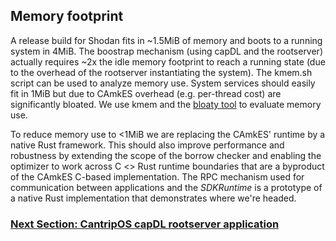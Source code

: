 
## Memory footprint

A release build for Shodan fits in ~1.5MiB of memory and boots to
a running system in 4MiB.
The boostrap mechanism (using capDL and the rootserver) actually
requires ~2x the idle memory footprint to reach a running state
(due to the overhead of the rootserver instantiating the system).
The kmem.sh script can be used to analyze memory use. System
services should easily fit in 1MiB but due to CAmkES overhead
(e.g. per-thread cost) are significantly bloated. We use kmem and the
[bloaty tool](https://github.com/google/bloaty) to evaluate memory use.

To reduce memory use to <1MiB we are replacing the
CAmkES' runtime by a native Rust framework.
This should also improve performance and robustness by
extending the scope of the borrow checker and enabling the optimizer
to work across C <> Rust runtime boundaries that are a byproduct
of the CAmkES C-based implementation.
The RPC mechanism used for
communication between applications and the *SDKRuntime* is a prototype
of a native Rust implementation that demonstrates where we're headed.

### [Next Section: CantripOS capDL rootserver application](CantripRootserver.md)
